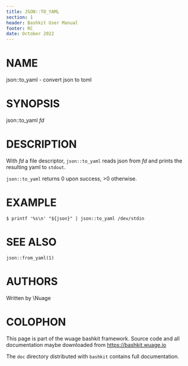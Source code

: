 ```yaml
---
title: JSON::TO_YAML
section: 1
header: Bashkit User Manual
footer: RC
date: October 2022
---
```


# NAME

json::to_yaml - convert json to toml

# SYNOPSIS

json::to_yaml *fd*

# DESCRIPTION

With *fd* a file descriptor, `json::to_yaml` reads json from *fd*
and prints the resulting yaml to `stdout`.

`json::to_yaml` returns 0 upon success, >0 otherwise.

# EXAMPLE

    $ printf '%s\n' "${json}" | json::to_yaml /dev/stdin

# SEE ALSO

`json::from_yaml(1)`

# AUTHORS
Written by \\Nuage

# COLOPHON
This page is part of the wuage bashkit framework. Source code and all
documentation maybe downloaded from <https://bashkit.wuage.io>

The `doc` directory distributed with `bashkit` contains full documentation.
